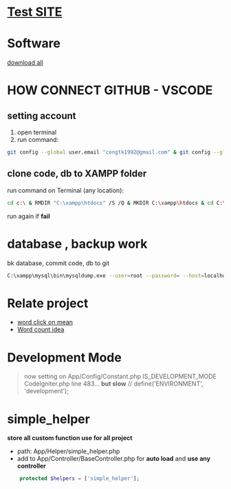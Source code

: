 # [Test SITE](http://localhost/)
# Software
[download all](https://www.dropbox.com/sh/sqtmrit7bmr8auu/AABm4R-uSwsFZZF2L0ERUahKa?dl=1)
# HOW CONNECT GITHUB - VSCODE
## setting account
1. open terminal
2. run command:<br>
```bash
git config --global user.email "congtk1992@gmail.com" & git config --global user.name "dilaccode"
```
## clone code, db to XAMPP folder
run command on Terminal (any location):<br>
```bash
cd c:\ & RMDIR "C:\xampp\htdocs" /S /Q & MKDIR C:\xampp\htdocs & cd C:\xampp\htdocs & git clone https://github.com/dilaccode/word-like-game.git . & C:\xampp\mysql\bin\mysql.exe --user=root --password= --host=localhost --port=3306 < "C:\xampp\htdocs\database\word_database.sql"
```
run again if **fail**
# database , backup work
bk database,  commit code, db to git
```bash
C:\xampp\mysql\bin\mysqldump.exe --user=root --password= --host=localhost --port=3306 --result-file="C:\xampp\htdocs\database\word_database.sql" --databases "word" & git add -A & git commit -m "work backup: code, db" & git push
```
# Relate project
- [word click on mean](https://github.com/dilaccode/word)
- [Word count idea](https://github.com/quangcongvn/word-count)

# Development Mode
> now setting on App/Config/Constant.php IS_DEVELOPMENT_MODE
CodeIgniter.php line 483... **but slow**
// define('ENVIRONMENT', 'development');

# simple_helper
**store all custom function use for all project**
- path: App/Helper/simple_helper.php
- add to  App/Controller/BaseController.php for **auto load** and **use any controller**
```php
    protected $helpers = ['simple_helper'];
```
